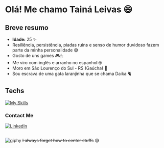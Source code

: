 # Olá! Me chamo Tainá Leivas 😄

## Breve resumo
- **Idade:** 25 ✨
- Resiliência, persistência, piadas ruins e senso de humor duvidoso fazem parte da minha personalidade 😅
- Gosto de uns games 🎮🖱
- Me viro com inglês e arranho no espanhol 🤓
- Moro em São Lourenço do Sul - RS (Gaúcha) 📍
- Sou escrava de uma gata laranjinha que se chama Daika 🐈

## Techs
[![My Skills](https://skillicons.dev/icons?i=js,html,css,styledcomponents,nodejs,react,vite,vscode&perline=4)](https://skillicons.dev)

### Contact Me
[![LinkedIn](https://img.shields.io/badge/linkedin-%230077B5.svg?style=for-the-badge&logo=linkedin&logoColor=white)](https://www.linkedin.com/in/tainaleivas)

##
![giphy](https://github.com/tainaleivas/tainaleivas/assets/40158873/b228a367-d765-48b8-b5d8-160688c0c1c6)
~~I always forget how to center stuffs~~ 😅
